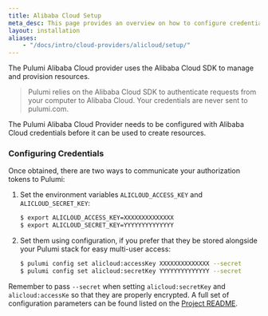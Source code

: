 ```yaml
---
title: Alibaba Cloud Setup
meta_desc: This page provides an overview on how to configure credentials for the Pulumi Alibaba Cloud Provider.
layout: installation
aliases:
    - "/docs/intro/cloud-providers/alicloud/setup/"
---
```


The Pulumi Alibaba Cloud provider uses the Alibaba Cloud SDK to manage and provision resources.

> Pulumi relies on the Alibaba Cloud SDK to authenticate requests from your computer to Alibaba Cloud. Your credentials are never sent
> to pulumi.com.

The Pulumi Alibaba Cloud Provider needs to be configured with Alibaba Cloud credentials
before it can be used to create resources.

### Configuring Credentials

Once obtained, there are two ways to communicate your authorization tokens to Pulumi:

1. Set the environment variables `ALICLOUD_ACCESS_KEY` and `ALICLOUD_SECRET_KEY`:

    ```bash
    $ export ALICLOUD_ACCESS_KEY=XXXXXXXXXXXXXX
    $ export ALICLOUD_SECRET_KEY=YYYYYYYYYYYYYY
    ```

2. Set them using configuration, if you prefer that they be stored alongside your Pulumi stack for easy multi-user access:

    ```bash
    $ pulumi config set alicloud:accessKey XXXXXXXXXXXXXX --secret
    $ pulumi config set alicloud:secretKey YYYYYYYYYYYYYY --secret
    ```

Remember to pass `--secret` when setting `alicloud:secretKey` and `alicloud:accessKe` so that they are properly encrypted.
A full set of configuration parameters can be found listed on the [Project README](https://github.com/pulumi/pulumi-alicloud/blob/master/README.md).
